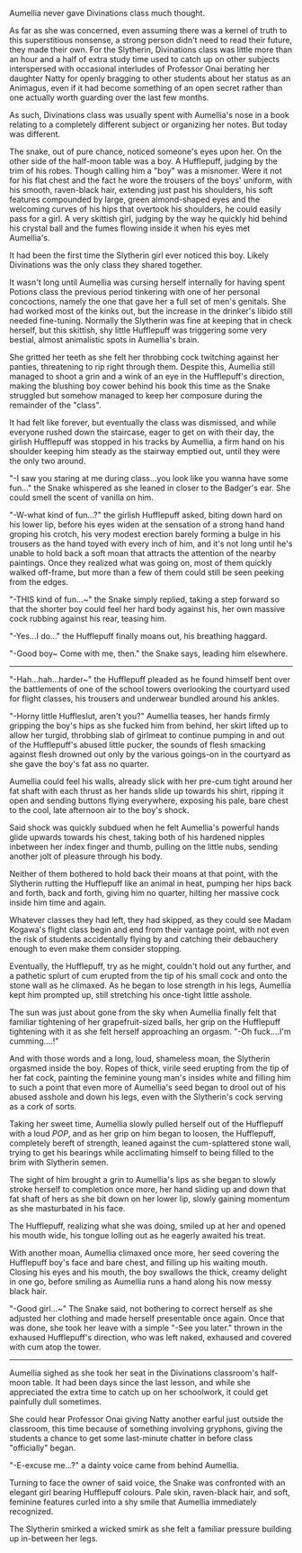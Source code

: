 Aumellia never gave Divinations class much thought.

As far as she was concerned, even assuming there was a kernel of truth to this superstitious nonsense, a strong person didn't need to read their future, they made their own. For the Slytherin, Divinations class was little more than an hour and a half of extra study time used to catch up on other subjects interspersed with occasional interludes of Professor Onai berating her daughter Natty for openly bragging to other students about her status as an Animagus, even if it had become something of an open secret rather than one actually worth guarding over the last few months.

As such, Divinations class was usually spent with Aumellia's nose in a book relating to a completely different subject or organizing her notes. But today was different.

The snake, out of pure chance, noticed someone's eyes upon her. On the other side of the half-moon table was a boy. A Hufflepuff, judging by the trim of his robes. Though calling him a "boy" was a misnomer. Were it not for his flat chest and the fact he wore the trousers of the boys' uniform, with his smooth, raven-black hair, extending just past his shoulders, his soft features compounded by large, green almond-shaped eyes and the welcoming curves of his hips that overtook his shoulders, he could easily pass for a girl. A very skittish girl, judging by the way he quickly hid behind his crystal ball and the fumes flowing inside it when his eyes met Aumellia's.

It had been the first time the Slytherin girl ever noticed this boy. Likely Divinations was the only class they shared together. 

It wasn't long until Aumellia was cursing herself internally for having spent Potions class the previous period tinkering with one of her personal concoctions, namely the one that gave her a full set of men's genitals. She had worked most of the kinks out, but the increase in the drinker's libido still needed fine-tuning. Normally the Slytherin was fine at keeping that in check herself, but this skittish, shy little Hufflepuff was triggering some very bestial, almost animalistic spots in Aumellia's brain.

She gritted her teeth as she felt her throbbing cock twitching against her panties, threatening to rip right through them. Despite this, Aumellia still managed to shoot a grin and a wink of an eye in the Hufflepuff's direction, making the blushing boy cower behind his book this time as the Snake struggled but somehow managed to keep her composure during the remainder of the "class".

It had felt like forever, but eventually the class was dismissed, and while everyone rushed down the staircase, eager to get on with their day, the girlish Hufflepuff was stopped in his tracks by Aumellia, a firm hand on his shoulder keeping him steady as the stairway emptied out, until they were the only two around.

"-I saw you staring at me during class...you look like you wanna have some fun..." the Snake whispered as she leaned in closer to the Badger's ear. She could smell the scent of vanilla on him.

"-W-what kind of fun...?" the girlish Hufflepuff asked, biting down hard on his lower lip, before his eyes widen at the sensation of a strong hand hand groping his crotch, his very modest erection barely forming a bulge in his trousers as the hand toyed with every inch of him, and it's not long until he's unable to hold back a soft moan that attracts the attention of the nearby paintings. Once they realized what was going on, most of them quickly walked off-frame, but more than a few of them could still be seen peeking from the edges.

"-THIS kind of fun...~" the Snake simply replied, taking a step forward so that the shorter boy could feel her hard body against his, her own massive cock rubbing against his rear, teasing him.

"-Yes...I do..." the Hufflepuff finally moans out, his breathing haggard.

"-Good boy~ Come with me, then." the Snake says, leading him elsewhere.

------------------------------------------------------------------------------------------------------------------

"-Hah...hah...harder~" the Hufflepuff pleaded as he found himself bent over the battlements of one of the school towers overlooking the courtyard used for flight classes, his trousers and underwear bundled around his ankles.

"-Horny little Huffleslut, aren't you?" Aumellia teases, her hands firmly gripping the boy's hips as she fucked him from behind, her skirt lifted up to allow her turgid, throbbing slab of girlmeat to continue pumping in and out of the Hufflepuff's abused little pucker, the sounds of flesh smacking against flesh drowned out only by the various goings-on in the courtyard as she gave the boy's fat ass no quarter.

Aumellia could feel his walls, already slick with her pre-cum tight around her fat shaft with each thrust as her hands slide up towards his shirt, ripping it open and sending buttons flying everywhere, exposing his pale, bare chest to the cool, late afternoon air to the boy's shock.

Said shock was quickly subdued when he felt Aumellia's powerful hands glide upwards towards his chest, taking both of his hardened nipples inbetween her index finger and thumb, pulling on the little nubs, sending another jolt of pleasure through his body.

Neither of them bothered to hold back their moans at that point, with the Slytherin rutting the Hufflepuff like an animal in heat, pumping her hips back and forth, back and forth, giving him no quarter, hilting her massive cock inside him time and again.

Whatever classes they had left, they had skipped, as they could see Madam Kogawa's flight class begin and end from their vantage point, with not even the risk of students accidentally flying by and catching their debauchery enough to even make them consider stopping.

Eventually, the Hufflepuff, try as he might, couldn't hold out any further, and a pathetic splurt of cum erupted from the tip of his small cock and onto the stone wall as he climaxed. As he began to lose strength in his legs, Aumellia kept him prompted up, still stretching his once-tight little asshole.

The sun was just about gone from the sky when Aumellia finally felt that familiar tightening of her grapefruit-sized balls, her grip on the Hufflepuff tightening with it as she felt herself approaching an orgasm. "-Oh fuck....I'm cumming....!"

And with those words and a long, loud, shameless moan, the Slytherin orgasmed inside the boy. Ropes of thick, virile seed erupting from the tip of her fat cock, painting the feminine young man's insides white and filling him to such a point that even more of Aumellia's seed began to drool out of his abused asshole and down his legs, even with the Slytherin's cock serving as a cork of sorts.

Taking her sweet time, Aumellia slowly pulled herself out of the Hufflepuff with a loud *POP*, and as her grip on him began to loosen, the Hufflepuff, completely bereft of strength, leaned against the cum-splattered stone wall, trying to get his bearings while acclimating himself to being filled to the brim with Slytherin semen.

The sight of him brought a grin to Aumellia's lips as she began to slowly stroke herself to completion once more, her hand sliding up and down that fat shaft of hers as she bit down on her lower lip, slowly gaining momentum as she masturbated in his face.

The Hufflepuff, realizing what she was doing, smiled up at her and opened his mouth wide, his tongue lolling out as he eagerly awaited his treat.

With another moan, Aumellia climaxed once more, her seed covering the Hufflepuff boy's face and bare chest, and filling up his waiting mouth. Closing his eyes and his mouth, the boy swallows the thick, creamy delight in one go, before smiling as Aumellia runs a hand along his now messy black hair.

"-Good girl...~" The Snake said, not bothering to correct herself as she adjusted her clothing and made herself presentable once again. Once that was done, she took her leave with a simple "-See you later." thrown in the exhaused Hufflepuff's direction, who was left naked, exhaused and covered with cum atop the tower.

--------------------------------------------------------------------------------------------------

Aumellia sighed as she took her seat in the Divinations classroom's half-moon table. It had been days since the last lesson, and while she appreciated the extra time to catch up on her schoolwork, it could get painfully dull sometimes.

She could hear Professor Onai giving Natty another earful just outside the classroom, this time because of something involving gryphons, giving the students a chance to get some last-minute chatter in before class "officially" began.

"-E-excuse me...?" a dainty voice came from behind Aumellia.

Turning to face the owner of said voice, the Snake was confronted with an elegant girl bearing Hufflepuff colours. Pale skin, raven-black hair, and soft, feminine features curled into a shy smile that Aumellia immediately recognized.

The Slytherin smirked a wicked smirk as she felt a familiar pressure building up in-between her legs.